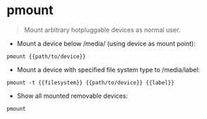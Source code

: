 # pmount

> Mount arbitrary hotpluggable devices as normal user.

- Mount a device below /media/ (using device as mount point):

`pmount {{path/to/device}}`

- Mount a device with specified file system type to /media/label:

`pmount -t {{filesystem}} {{path/to/device}} {{label}}`

- Show all mounted removable devices:

`pmount`
